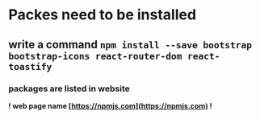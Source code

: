 # Packes need to be installed

## write a command `npm install --save bootstrap bootstrap-icons react-router-dom react-toastify`

### packages are listed in website

**!  web page name [https://npmjs.com](https://npmjs.com) !**